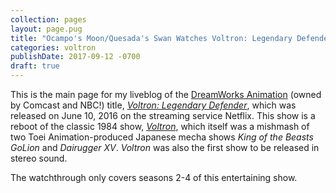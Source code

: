 ```yaml
---
collection: pages
layout: page.pug
title: "Ocampo's Moon/Quesada's Swan Watches Voltron: Legendary Defender"
categories: voltron
publishDate: 2017-09-12 -0700
draft: true
---
```


This is the main page for my liveblog of the [DreamWorks Animation][dw-anim] (owned by Comcast and NBC!) title, [*Voltron: Legendary Defender*][vld], which was released on June 10, 2016 on the streaming service Netflix. This show is a reboot of the classic 1984 show, [*Voltron*][vol], which itself was a mishmash of two Toei Animation-produced Japanese mecha shows *King of the Beasts GoLion* and *Dairugger XV*. *Voltron* was also the first show to be released in stereo sound.

The watchthrough only covers seasons 2-4 of this entertaining show.

[dw-anim]:    https://en.wikipedia.org/wiki/DreamWorks_Animation
[vol]:        http://tvtropes.org/pmwiki/pmwiki.php/Anime/Voltron
[vld]:        https://en.wikipedia.org/wiki/Voltron:_Legendary_Defender
